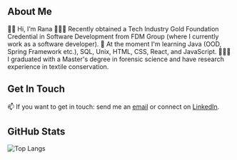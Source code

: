 ## About Me
👋🏽 Hi, I’m Rana
👩🏽‍💻 Recently obtained a Tech Industry Gold Foundation Credential in Software Development from FDM Group (where I currently work as a software developer).
🌱 At the moment I'm learning Java (OOD, Spring Framework etc.), SQL, Unix, HTML, CSS, React, and JavaScript.
👩🏽‍🎓 I graduated with a Master's degree in forensic science and have research experience in textile conservation.
## Get In Touch
📫 If you want to get in touch: send me an [email](ranatasalem@gmail.com) or connect on [LinkedIn](https://www.linkedin.com/in/ranatasalem/).
## GitHub Stats
![Top Langs](https://github-readme-stats.vercel.app/api/top-langs/?username=rtasalem&theme=shadow_blue&layout=compact)
